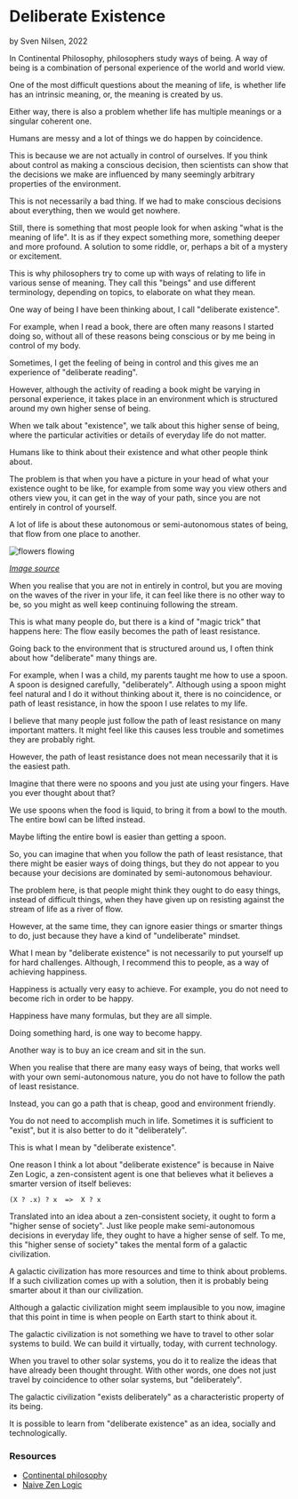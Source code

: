 # Deliberate Existence
by Sven Nilsen, 2022

In Continental Philosophy, philosophers study ways of being.
A way of being is a combination of personal experience of the world and world view.

One of the most difficult questions about the meaning of life,
is whether life has an intrinsic meaning, or, the meaning is created by us.

Either way, there is also a problem whether life has multiple meanings or a singular coherent one.

Humans are messy and a lot of things we do happen by coincidence.

This is because we are not actually in control of ourselves.
If you think about control as making a conscious decision,
then scientists can show that the decisions we make are influenced by many seemingly arbitrary properties of the environment.

This is not necessarily a bad thing.
If we had to make conscious decisions about everything, then we would get nowhere.

Still, there is something that most people look for when asking "what is the meaning of life".
It is as if they expect something more, something deeper and more profound.
A solution to some riddle, or, perhaps a bit of a mystery or excitement.

This is why philosophers try to come up with ways of relating to life in various sense of meaning.
They call this "beings" and use different terminology, depending on topics, to elaborate on what they mean.

One way of being I have been thinking about, I call "deliberate existence".

For example, when I read a book, there are often many reasons I started doing so,
without all of these reasons being conscious or by me being in control of my body.

Sometimes, I get the feeling of being in control and this gives me an experience of "deliberate reading".

However, although the activity of reading a book might be varying in personal experience,
it takes place in an environment which is structured around my own higher sense of being.

When we talk about "existence", we talk about this higher sense of being,
where the particular activities or details of everyday life do not matter.

Humans like to think about their existence and what other people think about.

The problem is that when you have a picture in your head of what your existence ought to be like,
for example from some way you view others and others view you,
it can get in the way of your path, since you are not entirely in control of yourself.

A lot of life is about these autonomous or semi-autonomous states of being,
that flow from one place to another.

![flowers flowing](https://upload.wikimedia.org/wikipedia/commons/f/f9/Nymphaea_alba.jpg)

*[Image source](https://en.wikipedia.org/wiki/Aquatic_plant#/media/File:Nymphaea_alba.jpg)*

When you realise that you are not in entirely in control,
but you are moving on the waves of the river in your life,
it can feel like there is no other way to be,
so you might as well keep continuing following the stream.

This is what many people do, but there is a kind of "magic trick" that happens here:
The flow easily becomes the path of least resistance.

Going back to the environment that is structured around us,
I often think about how "deliberate" many things are.

For example, when I was a child, my parents taught me how to use a spoon.
A spoon is designed carefully, "deliberately".
Although using a spoon might feel natural and I do it without thinking about it,
there is no coincidence, or path of least resistance, in how the spoon I use relates to my life.

I believe that many people just follow the path of least resistance on many important matters.
It might feel like this causes less trouble and sometimes they are probably right.

However, the path of least resistance does not mean necessarily that it is the easiest path.

Imagine that there were no spoons and you just ate using your fingers.
Have you ever thought about that?

We use spoons when the food is liquid, to bring it from a bowl to the mouth.
The entire bowl can be lifted instead.

Maybe lifting the entire bowl is easier than getting a spoon.

So, you can imagine that when you follow the path of least resistance,
that there might be easier ways of doing things,
but they do not appear to you because your decisions are dominated by semi-autonomous behaviour.

The problem here, is that people might think they ought to do easy things, instead of difficult things,
when they have given up on resisting against the stream of life as a river of flow.

However, at the same time, they can ignore easier things or smarter things to do,
just because they have a kind of "undeliberate" mindset.

What I mean by "deliberate existence" is not necessarily to put yourself up for hard challenges.
Although, I recommend this to people, as a way of achieving happiness.

Happiness is actually very easy to achieve.
For example, you do not need to become rich in order to be happy.

Happiness have many formulas, but they are all simple.

Doing something hard, is one way to become happy.

Another way is to buy an ice cream and sit in the sun.

When you realise that there are many easy ways of being,
that works well with your own semi-autonomous nature,
you do not have to follow the path of least resistance.

Instead, you can go a path that is cheap, good and environment friendly.

You do not need to accomplish much in life.
Sometimes it is sufficient to "exist", but it is also better to do it "deliberately".

This is what I mean by "deliberate existence".

One reason I think a lot about "deliberate existence" is because
in Naive Zen Logic, a zen-consistent agent is one that believes what it believes a smarter version of itself believes:

`(X ? .x) ? x  =>  X ? x`

Translated into an idea about a zen-consistent society, it ought to form a "higher sense of society".
Just like people make semi-autonomous decisions in everyday life, they ought to have a higher sense of self.
To me, this "higher sense of society" takes the mental form of a galactic civilization.

A galactic civilization has more resources and time to think about problems.
If a such civilization comes up with a solution, then it is probably being smarter about it than our civilization.

Although a galactic civilization might seem implausible to you now,
imagine that this point in time is when people on Earth start to think about it.

The galactic civilization is not something we have to travel to other solar systems to build.
We can build it virtually, today, with current technology.

When you travel to other solar systems, you do it to realize the ideas that have already been thought throught.
With other words, one does not just travel by coincidence to other solar systems, but "deliberately".

The galactic civilization "exists deliberately" as a characteristic property of its being.

It is possible to learn from "deliberate existence" as an idea, socially and technologically.

### Resources

- [Continental philosophy](https://en.wikipedia.org/wiki/Continental_philosophy)
- [Naive Zen Logic](https://github.com/advancedresearch/path_semantics/blob/master/papers-wip/naive-zen-logic.pdf)
